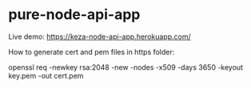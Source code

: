 # pure-node-api-app

Live demo:
https://keza-node-api-app.herokuapp.com/

How to generate cert and pem files in https folder:

openssl req -newkey rsa:2048 -new -nodes -x509 -days 3650 -keyout key.pem -out cert.pem